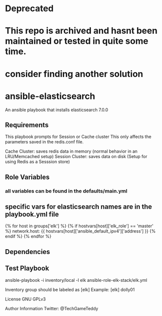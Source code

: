 # Deprecated 
# This repo is archived and hasnt been maintained or tested in quite some time. 
# consider finding another solution

# ansible-elasticsearch
An ansible playbook that installs elasticsearch 7.0.0

## Requirements
This playbook prompts for Session or Cache cluster
This only affects the parameters saved in the redis.conf file.

Cache Cluster: saves redis data in memory (normal behavior in an LRU/Memcached setup)
Session Cluster: saves data on disk (Setup for using Redis as a Sesssion store)


## Role Variables
### all variables can be found in the defaults/main.yml
## specific vars for elasticsearch names are in the playbook.yml file #
{% for host in groups['elk'] %}
{% if hostvars[host]['elk_role'] == 'master' %}
network.host: {{ hostvars[host]['ansible_default_ipv4']['address'] }}
{% endif %}
{% endfor %}

## Dependencies

## Test Playbook
 ansible-playbook -i inventory/local -l elk ansible-role-elk-stack/elk.yml

 Inventory group should be labeled as [elk]
 Example:
 [elk]
 dolly01

License
GNU GPLv3


Author Information
 Twitter: @TechGameTeddy
